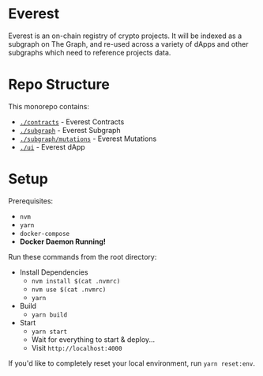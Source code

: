 # Everest
Everest is an on-chain registry of crypto projects. It will be indexed as a subgraph on The Graph, and re-used across a variety of dApps and other subgraphs which need to reference projects data.

# Repo Structure
This monorepo contains:
* [`./contracts`](./contracts) - Everest Contracts  
* [`./subgraph`](./subgraph) - Everest Subgraph  
* [`./subgraph/mutations`](./subgraph/mutations) - Everest Mutations  
* [`./ui`](./ui) - Everest dApp

# Setup
Prerequisites:  
* `nvm`  
* `yarn`  
* `docker-compose`  
* **Docker Daemon Running!**

Run these commands from the root directory:  
* Install Dependencies  
  * `nvm install $(cat .nvmrc)`  
  * `nvm use $(cat .nvmrc)`  
  * `yarn`  
* Build  
  * `yarn build`  
* Start  
  * `yarn start`  
  * Wait for everything to start & deploy...
  * Visit `http://localhost:4000`

If you'd like to completely reset your local environment, run `yarn reset:env`.  